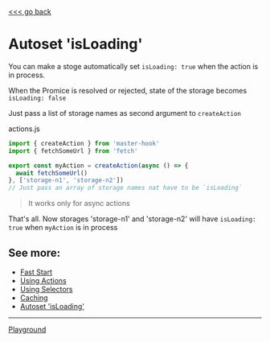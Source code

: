 [<<< go back](https://github.com/opium-pro/master-hook)

# Autoset 'isLoading'

You can make a stoge automatically set `isLoading: true` when the action is in process.

When the Promice is resolved or rejected, state of the storage becomes `isLoading: false`

Just pass a list of storage names as second argument to `createAction`

actions.js
```js
import { createAction } from 'master-hook'
import { fetchSomeUrl } from 'fetch'

export const myAction = createAction(async () => {
  await fetchSomeUrl()
}, ['storage-n1', 'storage-n2'])
// Just pass an array of storage names nat have to be `isLoading`
```
> It works only for async actions

That's all. Now storages 'storage-n1' and 'storage-n2' will have `isLoading: true` when `myAction` is in process


## See more:

* [Fast Start](https://github.com/opium-pro/master-hook/blob/master/docs/FAST_START.md)
* [Using Actions](https://github.com/opium-pro/master-hook/blob/master/docs/ACTIONS.md)
* [Using Selectors](https://github.com/opium-pro/master-hook/blob/master/docs/SELECTORS.md)
* [Caching](https://github.com/opium-pro/master-hook/blob/master/docs/CACHING.md)
* [Autoset 'isLoading'](https://github.com/opium-pro/master-hook/blob/master/docs/IS_LOADING.md)
---
[Playground](https://github.com/opium-pro/master-hook-playground)